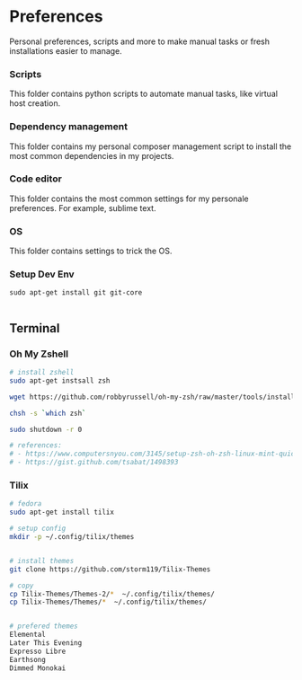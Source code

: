 # Preferences
Personal preferences, scripts and more to make manual tasks or fresh installations easier to manage.

### Scripts 
This folder contains python scripts to automate manual tasks, like virtual host creation.

### Dependency management
This folder contains my personal composer management script to install the most common dependencies in my projects.

### Code editor
This folder contains the most common settings for my personale preferences. For example, sublime text.
 
### OS
This folder contains settings to trick the OS.


### Setup Dev Env
```
sudo apt-get install git git-core


```


## Terminal

### Oh My Zshell

```bash
# install zshell
sudo apt-get instsall zsh

wget https://github.com/robbyrussell/oh-my-zsh/raw/master/tools/install.sh -O - | zsh

chsh -s `which zsh`

sudo shutdown -r 0

# references:
# - https://www.computersnyou.com/3145/setup-zsh-oh-zsh-linux-mint-quick-guide/
# - https://gist.github.com/tsabat/1498393
```



### Tilix

```bash
# fedora
sudo apt-get install tilix

# setup config
mkdir -p ~/.config/tilix/themes


# install themes
git clone https://github.com/storm119/Tilix-Themes

# copy
cp Tilix-Themes/Themes-2/*  ~/.config/tilix/themes/
cp Tilix-Themes/Themes/*  ~/.config/tilix/themes/


# prefered themes
Elemental
Later This Evening
Expresso Libre
Earthsong
Dimmed Monokai
```
